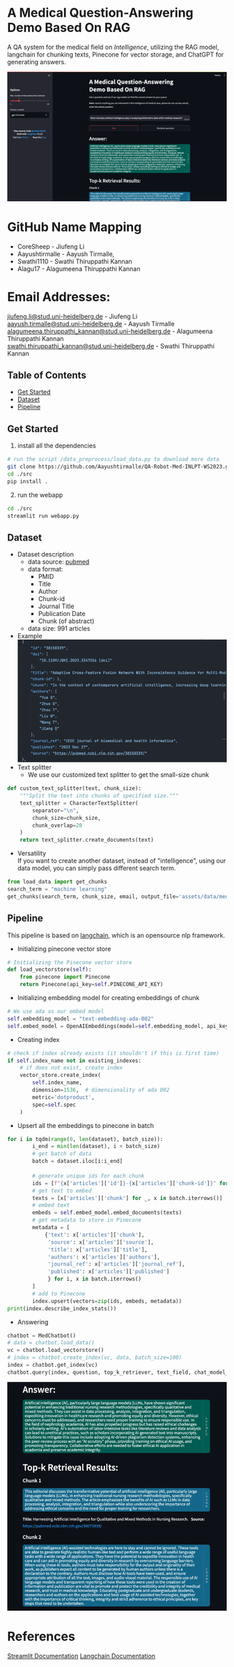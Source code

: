 # A Medical Question-Answering Demo Based On RAG
A QA system for the medical field on <em>Intelligence</em>, utilizing the RAG model, 
langchain for chunking texts, Pinecone for vector storage, and ChatGPT for generating answers.

![chat](assets/images/screenshot.png)

# GitHub Name Mapping 
- CoreSheep - Jiufeng Li
- Aayushtirmalle - Aayush Tirmalle,
- Swathi1110 - Swathi Thiruppathi Kannan
- Alagu17 - Alagumeena Thiruppathi Kannan

# Email Addresses:
jiufeng.li@stud.uni-heidelberg.de - Jiufeng Li  
aayush.tirmalle@stud.uni-heidelberg.de - Aayush Tirmalle  
alagumeena.thiruppathi_kannan@stud.uni-heidelberg.de - Alagumeena Thiruppathi Kannan  
swathi.thiruppathi_kannan@stud.uni-heidelberg.de - Swathi Thiruppathi Kannan

## Table of Contents
- [Get Started](#get-started)
- [Dataset](#dataset)
- [Pipeline](#pipeline)

## Get Started
1. install all the dependencies
```bash
# run the script /data_preprocess/load_data.py to download more data
git clone https://github.com/Aayushtirmalle/QA-Robot-Med-INLPT-WS2023.git
cd ./src
pip install .
```
2. run the webapp
```bash
cd ./src
streamlit run webapp.py
```


## Dataset

- Dataset description
    - data source: [pubmed](https://pubmed.ncbi.nlm.nih.gov/)
    - data format:
      - PMID
      - Title
      - Author
      - Chunk-id
      - Journal Title
      - Publication Date
      - Chunk (of abstract)
    - data size: 991 articles
- Example
![dataset example](assets/images/dataset_example.png)
- Text splitter
  - We use our customized text splitter to get the small-size chunk
```python
def custom_text_splitter(text, chunk_size):
    """Split the text into chunks of specified size."""
    text_splitter = CharacterTextSplitter(
        separator="\n",
        chunk_size=chunk_size,
        chunk_overlap=20
    )
    return text_splitter.create_documents(text)
```

- Versatility  
If you want to create another dataset, instead of "intelligence", using our data model, you can simply pass 
different search term.
```python
from load_data import get_chunks
search_term = "machine learning"
get_chunks(search_term, chunk_size, email, output_file='assets/data/medical_articles.json')
```

## Pipeline
This pipeline is based on [langchain](https://python.langchain.com/docs/get_started/introduction), which is an opensource nlp framework.
- Initializing pinecone vector store
```python
# Initializing the Pinecone vector store
def load_vectorstore(self):
    from pinecone import Pinecone
    return Pinecone(api_key=self.PINECONE_API_KEY)
```
- Initializing embedding model for creating embeddings of chunk
```python
# We use ada as our embed model
self.embedding_model = "text-embedding-ada-002" 
self.embed_model = OpenAIEmbeddings(model=self.embedding_model, api_key=self.OPENAI_API_KEY)
```

- Creating index
```python
# check if index already exists (it shouldn't if this is first time)
if self.index_name not in existing_indexes:
    # if does not exist, create index
    vector_store.create_index(
        self.index_name,
        dimension=1536,  # dimensionality of ada 002
        metric='dotproduct',
        spec=self.spec
    )
```

- Upsert all the embeddings to pinecone in batch
```python
for i in tqdm(range(0, len(dataset), batch_size)):
        i_end = min(len(dataset), i + batch_size)
        # get batch of data
        batch = dataset.iloc[i:i_end]

        # generate unique ids for each chunk
        ids = [f"{x['articles']['id']}-{x['articles']['chunk-id']}" for i, x in batch.iterrows()]
        # get text to embed
        texts = [x['articles']['chunk'] for _, x in batch.iterrows()]
        # embed text
        embeds = self.embed_model.embed_documents(texts)
        # get metadata to store in Pinecone
        metadata = [
            {'text': x['articles']['chunk'],
             'source': x['articles']['source'],
             'title': x['articles']['title'],
             'authors': x['articles']['authors'],
             'journal_ref': x['articles']['journal_ref'],
             'published': x['articles']['published']
             } for i, x in batch.iterrows()
        ]
        # add to Pinecone
        index.upsert(vectors=zip(ids, embeds, metadata))
print(index.describe_index_stats())
```

- Answering
```python
chatbot = MedChatbot()
# data = chatbot.load_data()
vc = chatbot.load_vectorstore()
# index = chatbot.create_index(vc, data, batch_size=100)
index = chatbot.get_index(vc)
chatbot.query(index, question, top_k_retriever, text_field, chat_model_selected)
```

![answer_example](assets/images/answers_example.png)

# References
[Streamlit Documentation](https://docs.streamlit.io/)
[Langchain Documentation](https://python.langchain.com/docs/get_started/introduction)

